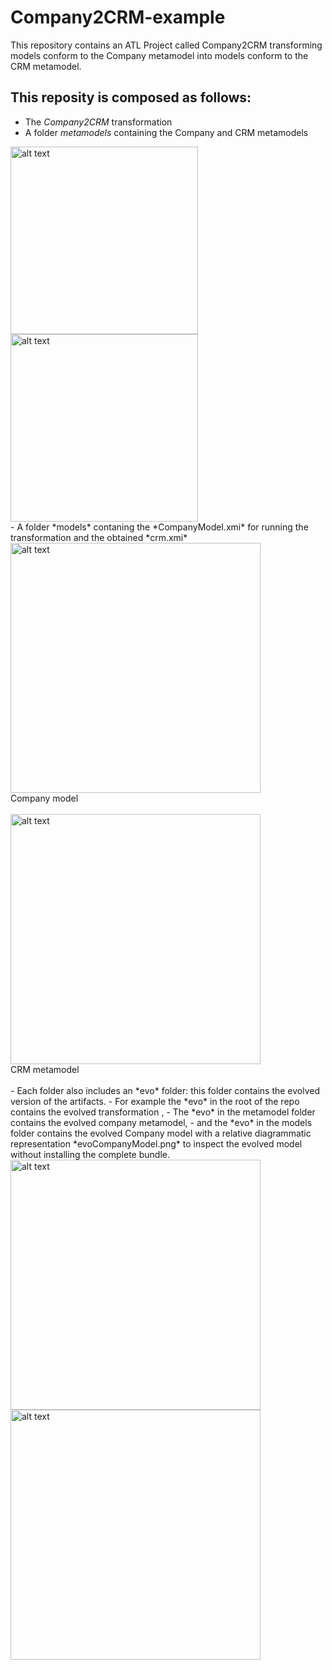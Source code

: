 # Company2CRM-example
This repository contains an ATL Project called Company2CRM transforming models conform to the Company metamodel into models conform to the CRM metamodel.
## This reposity is composed as follows:
- The *Company2CRM* transformation
- A folder *metamodels* containing the Company and CRM metamodels
<img src="https://github.com/gssi/Company2CRM-example/blob/master/metamodels/CompanyMM.png" alt="alt text" width="300px">
<img src="https://github.com/gssi/Company2CRM-example/blob/master/metamodels/crmMM.png" alt="alt text" width="300px">
<br>
- A folder *models* contaning the *CompanyModel.xmi* for running the transformation and the obtained *crm.xmi*
<div class="row"><div class="column">
<img src="https://github.com/gssi/Company2CRM-example/blob/master/models/companyModel.png" alt="alt text" width="400px"><figcaption>Company model</figcaption><br></div><div class="column">
<img src="https://github.com/gssi/Company2CRM-example/blob/master/models/crm-xmi.png" alt="alt text" width="400px"><figcaption>CRM metamodel</figcaption><br></div></div>
- Each folder also includes an *evo* folder: this folder contains the evolved version of the artifacts.
  - For example the *evo* in the root of the repo contains the evolved transformation , 
  - The *evo* in the metamodel folder contains the evolved company metamodel, 
  - and the *evo* in the models folder contains the evolved Company model with a relative diagrammatic representation *evoCompanyModel.png* to inspect the evolved model without installing the complete bundle.
 <div class="row"><div class="column">
<img src="https://github.com/gssi/Company2CRM-example/blob/master/metamodels/evo/company2MM.png" alt="alt text" width="400px"></div><div class="column">
<img src="https://github.com/gssi/Company2CRM-example/blob/master/models/evo/evoCompanyModel.png" alt="alt text" width="400px"></div></div>
